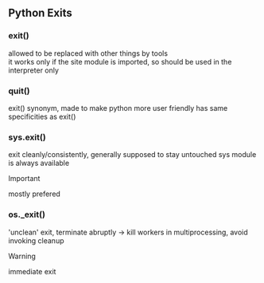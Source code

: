 ## Python Exits

### exit()
allowed to be replaced with other things by tools  
it works only if the site module is imported, so should be used in the interpreter only


### quit()
exit() synonym, made to make python more user friendly
has same specificities as exit()


### sys.exit()
exit cleanly/consistently, generally supposed to stay untouched
sys module is always available
> [!IMPORTANT]
> mostly prefered


### os._exit()
'unclean' exit, terminate abruptly -> kill workers in multiprocessing, avoid invoking cleanup
> [!WARNING]
> immediate exit   
